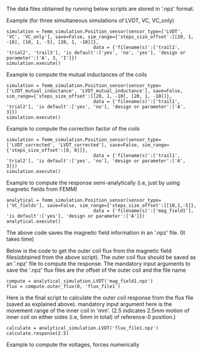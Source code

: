 The data files obtained by running below scripts are stored in '.npz' format.  

Example (for three simultaneous simulations of LVDT, VC, VC_only)

    simulation = femm_simulation.Position_sensor(sensor_type=['LVDT', 'VC', 'VC_only'], save=False, sim_range={'steps_size_offset':[[20, 1, -10], [10, 1, -5], [20, 1, -10]]},
                                    data = {'filename(s)':['trail1', 'trial2', 'trail3'], 'is default':['yes', 'no', 'yes'], 'design or parameter':['A', 3, 'I']})
    simulation.execute() 

Example to compute the mutual inductances of the coils

    simulation = femm_simulation.Position_sensor(sensor_type=['LVDT_mutual_inductance', 'LVDT_mutual_inductance'], save=False, sim_range={'steps_size_offset':[[20, 1, -10], [20, 1, -10]]},
                                    data = {'filename(s)':['trail1', 'trial2'], 'is default':['yes', 'no'], 'design or parameter':['A', 3]})
    simulation.execute()

Example to compute the correction factor of the coils

    simulation = femm_simulation.Position_sensor(sensor_type=['LVDT_corrected', 'LVDT_corrected'], save=False, sim_range={'steps_size_offset':[0, 0]]},
                                    data = {'filename(s)':['trail1', 'trial2'], 'is default':['yes', 'no'], 'design or parameter':['A', 3]})
    simulation.execute()

Example to compute the response semi-analytically (i.e, just by using magnetic fields from FEMM)

    analytical = femm_simulation.Position_sensor(sensor_type=['VC_fields'], save=False, sim_range={'steps_size_offset':[[10,1,-5]},
                                    data = {'filename(s)':['mag_field1'], 'is default':['yes'], 'design or parameter':['A']})
    analytical.execute()

The above code saves the magnetic field information in an '.npz' file. (It takes time) 

Below is the code to get the outer coil flux from the magnetic field files(obtained from the above script). The outer coil flux should be saved as an '.npz' file to compute the response.
The mandatory input arguments to save the '.npz' flux files are the offset of the outer coil and the file name

    compute = analytical_simulation.LVDT('mag_field1.npz')
    flux = compute.outer_flux(0, 'flux_file1')


Here is the final script to calculate the outer coil response from the flux file (saved as explained above). 
mandatory input argument here is the movement range of the inner coil in 'mm'. (2.5 indicates 2.5mm motion of inner coil on either sides (i.e, 5mm in total) of reference-0 position.)

    calculate = analytical_simulation.LVDT('flux_file1.npz')
    calculate.response(2.5)

    
Example to compute the voltages, forces numerically